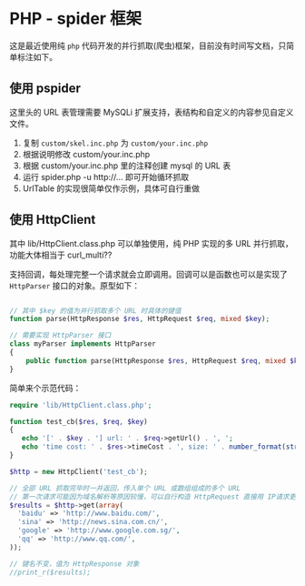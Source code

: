 PHP - spider 框架
===================

这是最近使用纯 `php` 代码开发的并行抓取(爬虫)框架，目前没有时间写文档，只简单标注如下。


使用 pspider
--------------

这里头的 URL 表管理需要 MySQLi 扩展支持，表结构和自定义的内容参见自定义文件。

1. 复制 `custom/skel.inc.php` 为 `custom/your.inc.php`
2. 根据说明修改 custom/your.inc.php
3. 根据 custom/your.inc.php 里的注释创建 mysql 的 URL 表
4. 运行 spider.php -u http://... 即可开始循环抓取
5. UrlTable 的实现很简单仅作示例，具体可自行重做


使用 HttpClient
----------------

其中 lib/HttpClient.class.php 可以单独使用，纯 PHP 实现的多 URL 并行抓取，
功能大体相当于 curl_multi?? 

支持回调，每处理完整一个请求就会立即调用。回调可以是函数也可以是实现了 `HttpParser`
接口的对象。原型如下：

```php

// 其中 $key 的值为并行抓取多个 URL 时具体的键值
function parse(HttpResponse $res, HttpRequest $req, mixed $key);

// 需要实现 HttpParser 接口
class myParser implements HttpParser
{
    public function parse(HttpResponse $res, HttpRequest $req, mixed $key);  
}

```

简单来个示范代码：

```php
require 'lib/HttpClient.class.php';

function test_cb($res, $req, $key)
{
   echo '[' . $key . '] url: ' . $req->getUrl() . ', ';
   echo 'time cost: ' . $res->timeCost . ', size: ' . number_format(strlen($res->body)) . "\n";
}

$http = new HttpClient('test_cb');

// 全部 URL 抓取完毕时一并返回，传入单个 URL 或数组组成的多个 URL
// 第一次请求可能因为域名解析等原因较慢，可以自行构造 HttpRequest 直接用 IP请求更快
$results = $http->get(array(
  'baidu' => 'http://www.baidu.com/',
  'sina' => 'http://news.sina.com.cn/',
  'google' => 'http://www.google.com.sg/',
  'qq' => 'http://www.qq.com/',
));

// 键名不变，值为 HttpResponse 对象
//print_r($results);

```

